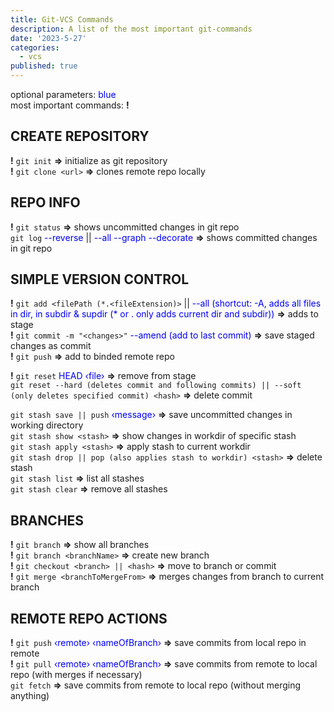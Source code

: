```yaml
---
title: Git-VCS Commands
description: A list of the most important git-commands
date: '2023-5-27'
categories:
  - vcs
published: true
---
```


optional parameters: <span style="color: blue;">blue</span>  
most important commands: **!**

## CREATE REPOSITORY

**!** ``git init`` **=>** initialize as git repository  
**!** ``git clone <url>`` **=>** clones remote repo locally

## REPO INFO

**!** ``git status`` **=>** shows uncommitted changes in git repo  
``git log`` <span style="color: blue;">--reverse</span> || <span style="color: blue;">--all --graph --decorate</span> **=>** shows committed changes in git repo

## SIMPLE VERSION CONTROL

**!** ``git add <filePath (*.<fileExtension)>`` || <span style="color: blue;">--all (shortcut: -A, adds all files in dir, in subdir & supdir (* or . only adds current dir and subdir))</span> **=>** adds to stage  
**!** ``git commit -m "<changes>"`` <span style="color: blue;">--amend (add to last commit)</span> **=>** save staged changes as commit  
**!** ``git push`` **=>** add to binded remote repo

**!** ``git reset`` <span style="color: blue;">HEAD &lsaquo;file&rsaquo;</span> **=>** remove from stage  
``git reset --hard (deletes commit and following commits) || --soft (only deletes specified commit) <hash>`` **=>** delete commit

``git stash save || push`` <span style="color: blue;">&lsaquo;message&rsaquo;</span> **=>** save uncommitted changes in working directory  
``git stash show <stash>`` **=>** show changes in workdir of specific stash  
``git stash apply <stash>`` **=>** apply stash to current workdir  
``git stash drop || pop (also applies stash to workdir) <stash>`` **=>** delete stash  
``git stash list`` **=>** list all stashes  
``git stash clear`` **=>** remove all stashes

## BRANCHES

**!** ``git branch`` **=>** show all branches  
**!** ``git branch <branchName>`` **=>** create new branch  
**!** ``git checkout <branch> || <hash>`` **=>** move to branch or commit  
**!** ``git merge <branchToMergeFrom>`` **=>** merges changes from branch to current branch

## REMOTE REPO ACTIONS

**!** ``git push`` <span style="color: blue;">&lsaquo;remote&rsaquo; &lsaquo;nameOfBranch&rsaquo;</span> **=>** save commits from local repo in remote  
**!** ``git pull`` <span style="color: blue;">&lsaquo;remote&rsaquo; &lsaquo;nameOfBranch&rsaquo;</span> **=>** save commits from remote to local repo (with merges if necessary)  
``git fetch`` **=>** save commits from remote to local repo (without merging anything)
